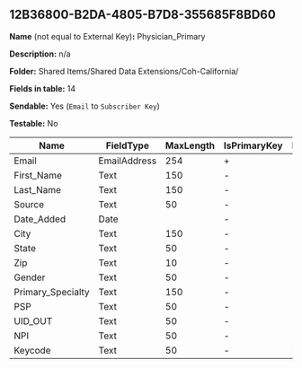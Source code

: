 ## 12B36800-B2DA-4805-B7D8-355685F8BD60

**Name** (not equal to External Key)**:** Physician_Primary

**Description:** n/a

**Folder:** Shared Items/Shared Data Extensions/Coh-California/

**Fields in table:** 14

**Sendable:** Yes (`Email` to `Subscriber Key`)

**Testable:** No

| Name | FieldType | MaxLength | IsPrimaryKey | IsNullable | DefaultValue |
| --- | --- | --- | --- | --- | --- |
| Email | EmailAddress | 254 | + | - |  |
| First_Name | Text | 150 | - | + |  |
| Last_Name | Text | 150 | - | + |  |
| Source | Text | 50 | - | + |  |
| Date_Added | Date |  | - | + | GetDate() |
| City | Text | 150 | - | + |  |
| State | Text | 50 | - | + |  |
| Zip | Text | 10 | - | + |  |
| Gender | Text | 50 | - | + |  |
| Primary_Specialty | Text | 150 | - | + |  |
| PSP | Text | 50 | - | + |  |
| UID_OUT | Text | 50 | - | + |  |
| NPI | Text | 50 | - | + |  |
| Keycode | Text | 50 | - | + |  |
